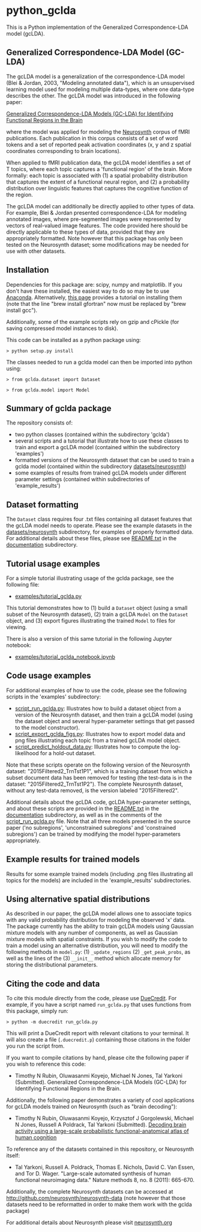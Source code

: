 # python_gclda

This is a Python implementation of the Generalized Correspondence-LDA model (gcLDA).

## Generalized Correspondence-LDA Model (GC-LDA)

The gcLDA model is a generalization of the correspondence-LDA model (Blei & Jordan, 2003, "Modeling annotated data"), which is an unsupervised learning model used for modeling multiple data-types, where one data-type describes the other. The gcLDA model was introduced in the following paper:

[Generalized Correspondence-LDA Models (GC-LDA) for Identifying Functional Regions in the Brain](https://timothyrubin.github.io/Files/GCLDA_NIPS_2016_Final_Plus_Supplement.pdf)

where the model was applied for modeling the [Neurosynth](http://neurosynth.org/) corpus of fMRI publications. Each publication in this corpus consists of a set of word tokens and a set of reported peak activation coordinates (x, y and z spatial coordinates corresponding to brain locations).

When applied to fMRI publication data, the gcLDA model identifies a set of T topics, where each topic captures a 'functional region' of the brain. More formally: each topic is associated with (1) a spatial probability distribution that captures the extent of a functional neural region, and (2) a probability distribution over linguistic features that captures the cognitive function of the region.

The gcLDA model can additionally be directly applied to other types of data. For example, Blei & Jordan presented correspondence-LDA for modeling annotated images, where pre-segmented images were represented by vectors of real-valued image features. The code provided here should be directly applicable to these types of data, provided that they are appropriately formatted. Note however that this package has only been tested on the Neurosynth dataset; some modifications may be needed for use with other datasets.

## Installation

Dependencies for this package are: scipy, numpy and matplotlib. If you don't have these installed, the easiest way to do so may be to use [Anaconda](https://www.continuum.io/downloads). Alternatively, [this page](http://www.lowindata.com/2013/installing-scientific-python-on-mac-os-x/) provides a tutorial on installing them (note that the line "brew install gfortran" now must be replaced by "brew install gcc").

Additionally, some of the example scripts rely on gzip and cPickle (for saving compressed model instances to disk).

This code can be installed as a python package using:

	> python setup.py install

The classes needed to run a gclda model can then be imported into python using:

	> from gclda.dataset import Dataset

	> from gclda.model import Model


## Summary of gclda package

The repository consists of:

- two python classes (contained within the subdirectory 'gclda')
- several scripts and a tutorial that illustrate how to use these classes to train and export a gcLDA model (contained within the subdirectory 'examples')
- formatted versions of the Neurosynth dataset that can be used to train a gclda model (contained within the subdirectory [datasets/neurosynth](datasets/neurosynth))
- some examples of results from trained gcLDA models under different parameter settings (contained within subdirectories of 'example_results')

## Dataset formatting

The `Dataset` class requires four .txt files containing all dataset features that the gcLDA model needs to operate. Please see the example datasets in the [datasets/neurosynth](datasets/neurosynth) subdirectory, for examples of properly formatted data. For additional details about these files, please see [README.txt](documentation/README.txt) in the [documentation](documentation) subdirectory.

## Tutorial usage examples

For a simple tutorial illustrating usage of the gclda package, see the following file:
- [examples/tutorial_gclda.py](examples/tutorial_gclda.py)

This tutorial demonstrates how to (1) build a `Dataset` object (using a small subset of the Neurosynth dataset), (2) train a gcLDA `Model` on the `Dataset` object, and (3) export figures illustrating the trained `Model` to files for viewing.

There is also a version of this same tutorial in the following Jupyter notebook:
- [examples/tutorial_gclda_notebook.ipynb](examples/tutorial_gclda_notebook.ipynb)

## Code usage examples

For additional examples of how to use the code, please see the following scripts in the 'examples' subdirectory:

- [script_run_gclda.py](examples/script_run_gclda.py): Illustrates how to build a dataset object from a version of the Neurosynth dataset, and then train a gcLDA model (using the dataset object and several hyper-parameter settings that get passed to the model constructor).
- [script_export_gclda_figs.py](examples/script_export_gclda_figs.py): Illustrates how to export model data and png files illustrating each topic from a trained gcLDA model object.
- [script_predict_holdout_data.py](examples/script_predict_holdout_data.py): Illustrates how to compute the log-likelihood for a hold-out dataset.

Note that these scripts operate on the following version of the Neurosynth dataset: "2015Filtered2_TrnTst1P1", which is a training dataset from which a subset document data has been removed for testing (the test-data is in the dataset: "2015Filtered2_TrnTst1P2"). The complete Neurosynth dataset, without any test-data removed, is the version labeled "2015Filtered2".

Additional details about the gcLDA code, gcLDA hyper-parameter settings, and about these scripts are provided in the [README.txt](documentation/README.txt) in the [documentation](documentation) subdirectory, as well as in the comments of the [script_run_gclda.py](examples/script_run_gclda.py) file. Note that all three models presented in the source paper ('no subregions', 'unconstrained subregions' and 'constrained subregions') can be trained by modifying the model hyper-parameters appropriately.

## Example results for trained models

Results for some example trained models (including .png files illustrating all topics for the models) are included in the 'example_results' subdirectories.

## Using alternative spatial distributions

As described in our paper, the gcLDA model allows one to associate topics with any valid probability distribution for modeling the observed 'x' data. The package currently has the ability to train gcLDA models using Gaussian mixture models with any number of components, as well as Gaussian mixture models with spatial constraints. If you wish to modify the code to train a model using an alternative distribution, you will need to modify the following methods in `model.py`: (1) `_update_regions` (2) `_get_peak_probs`, as well as the lines of the (3) `__init__` method which allocate memory for storing the distributional parameters.

## Citing the code and data

To cite this module directly from the code, please use [DueCredit](https://github.com/duecredit/duecredit). For example, if you have a script named `run_gclda.py` that uses functions from this package, simply run:

	> python -m duecredit run_gclda.py

This will print a DueCredit report with relevant citations to your terminal. It will also create a file (`.duecredit.p`) containing those citations in the folder you run the script from.

If you want to compile citations by hand, please cite the following paper if you wish to reference this code:

- Timothy N Rubin, Oluwasanmi Koyejo, Michael N Jones, Tal Yarkoni (Submitted). Generalized Correspondence-LDA Models (GC-LDA) for Identifying Functional Regions in the Brain.

Additionally, the following paper demonstrates a variety of cool applications for gcLDA models trained on Neurosynth (such as "brain decoding"):

- Timothy N Rubin, Oluwasanmi Koyejo, Krzysztof J Gorgolewski, Michael N Jones, Russell A Poldrack, Tal Yarkoni (Submitted). [Decoding brain activity using a large-scale probabilistic functional-anatomical atlas of human cognition](http://biorxiv.org/content/early/2016/06/18/059618)

To reference any of the datasets contained in this repository, or Neurosynth itself:

- Tal Yarkoni, Russell A. Poldrack, Thomas E. Nichols, David C. Van Essen, and Tor D. Wager. "Large-scale automated synthesis of human functional neuroimaging data." Nature methods 8, no. 8 (2011): 665-670.

Additionally, the complete Neurosynth datasets can be accessed at http://github.com/neurosynth/neurosynth-data (note however that those datasets need to be reformatted in order to make them work with the gclda package)

For additional details about Neurosynth please visit [neurosynth.org](http://neurosynth.org/)
